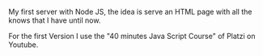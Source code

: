 My first server with Node JS, the idea is serve an HTML page with all the knows that I have until now.

For the first Version I use the "40 minutes Java Script Course" of Platzi on Youtube.
